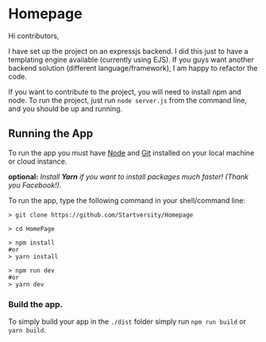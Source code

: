# Homepage
Hi contributors,

I have set up the project on an expressjs backend. I did this just to have a templating engine available (currently using EJS). If you guys
want another backend solution (different language/framework), I am happy to refactor the code.

If you want to contribute to the project, you will need to install npm and node.
To run the project, just run `node server.js` from the command line, and you should be up and running.

## Running the App

To run the app you must have [Node](https://nodejs.org/en/download/) and [Git](https://git-scm.com/downloads)
installed on your local machine or cloud instance.

**optional:**
*Install **Yarn** if you want to install packages much faster! (Thank you Facebook!).*

To run the app, type the following command in your shell/command line:
```
> git clone https://github.com/Startversity/Homepage

> cd HomePage

> npm install 
#or
> yarn install

> npm run dev
#or
> yarn dev
``` 

### Build the app.

To simply build your app in the `./dist` folder simply run `npm run build` or `yarn build`.

